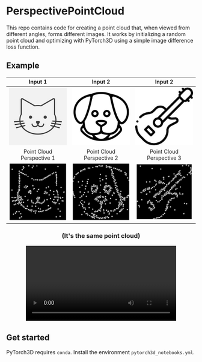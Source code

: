 # PerspectivePointCloud

This repo contains code for creating a point cloud that, when viewed from different angles, forms different images. It works by initializing a random point cloud and optimizing with PyTorch3D using a simple image difference loss function.

## Example

| Input 1 | Input 2 | Input 2 |
|  :---:  |  :---:  |  :---:  |
| ![Cat Drawing](/images/cat_face_line_drawing.jpeg?raw=true "Cat Drawing") | ![Dog Drawing](/images/dog_face.jpeg?raw=true "Dog Drawing") | ![Guitar Drawing](/images/guitar_line_drawing.jpeg?raw=true "Guitar Drawing")
| Point Cloud Perspective 1  |  Point Cloud Perspective 2 |  Point Cloud Perspective 3 |
| ![Cat Point Cloud](/images/cat_point_cloud.png?raw=true "Cat Point Cloud") | ![Dog Point Cloud](/images/dog_point_cloud.png?raw=true "Dog Point Cloud") | ![GuitarOutput](/images/guitar_point_cloud.png?raw=true "Guitar Point Cloud") |

<h3 align="center">(It's the same point cloud)</h3>

<div align="center">
  <video src="https://user-images.githubusercontent.com/47218308/206943774-d34c71bd-a524-40fd-917b-6d3cbae778e2.mp4" width=400/>
</div>

## Get started

PyTorch3D requires `conda`. Install the environment `pytorch3d_notebooks.yml`.
